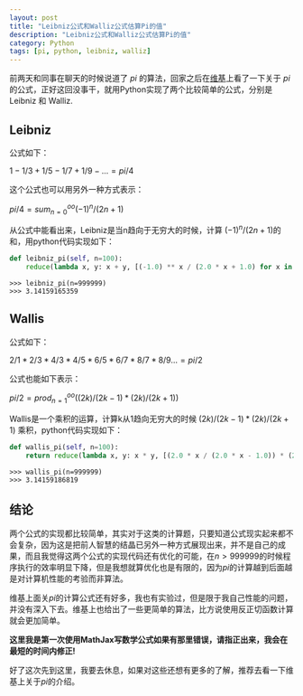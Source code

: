 ```yaml
---
layout: post
title: "Leibniz公式和Walliz公式估算Pi的值"
description: "Leibniz公式和Walliz公式估算Pi的值"
category: Python
tags: [pi, python, leibniz, walliz]
---
```


前两天和同事在聊天的时候说道了 $pi$ 的算法，回家之后在[维基](https://zh.wikipedia.org/wiki/圓周率)上看了一下关于 $pi$ 的公式，正好这回没事干，就用Python实现了两个比较简单的公式，分别是Leibniz 和 Walliz.

## Leibniz

公式如下：

$1 - 1/3 + 1/5 - 1/7 + 1/9 - ... = pi/4$

这个公式也可以用另外一种方式表示：

$pi/4 = sum_{n=0}^{oo} (-1)^n/(2n+1)$

从公式中能看出来，Leibniz是当n趋向于无穷大的时候，计算 $(-1)^n/(2n+1)$的和，用python代码实现如下：

```python
def leibniz_pi(self, n=100):
    reduce(lambda x, y: x + y, [(-1.0) ** x / (2.0 * x + 1.0) for x in xrange(0, n + 1)]) * 4
```


```pycon
>>> leibniz_pi(n=999999)
>>> 3.14159165359
```

## Wallis

公式如下：

$2/1 * 2/3 * 4/3 * 4/5 * 6/5 * 6/7 * 8/7 * 8/9 ... = pi/2$

公式也能如下表示：

$pi/2 = prod_{n=1}^{oo} ((2k)/(2k-1) * (2k)/(2k+1))$

Wallis是一个乘积的运算，计算k从1趋向无穷大的时候 $(2k)/(2k-1) * (2k)/(2k+1)$ 乘积，python代码实现如下：

```python
def wallis_pi(self, n=100):
    return reduce(lambda x, y: x * y, [(2.0 * x / (2.0 * x - 1.0)) * (2.0 * x / (2.0 * x + 1.0)) for x in xrange(1, n + 1)]) * 2
```

```pycon
>>> wallis_pi(n=999999)
>>> 3.14159186819
```

## 结论

两个公式的实现都比较简单，其实对于这类的计算题，只要知道公式现实起来都不会复杂，因为这是把前人智慧的结晶已另外一种方式展现出来，并不是自己的成果，而且我觉得这两个公式的实现代码还有优化的可能，在$n>999999$的时候程序执行的效率明显下降，但是我想就算优化也是有限的，因为$pi$的计算越到后面越是对计算机性能的考验而非算法。

维基上面关$pi$的计算公式还有好多，我也有实验过，但是限于我自己性能的问题，并没有深入下去。维基上也给出了一些更简单的算法，比方说使用反正切函数计算就会更加简单。

**这里我是第一次使用MathJax写数学公式如果有那里错误，请指正出来，我会在最短的时间内修正!**

好了这次先到这里，我要去休息，如果对这些还想有更多的了解，推荐去看一下维基上关于$pi$的介绍。
